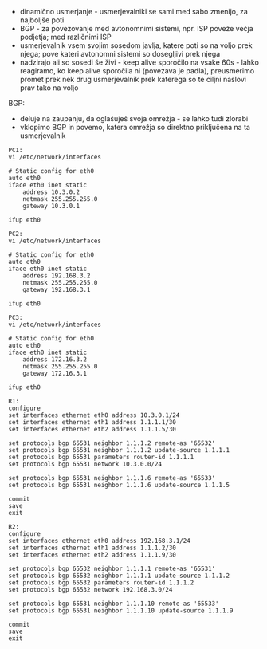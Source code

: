 - dinamično usmerjanje - usmerjevalniki se sami med sabo zmenijo, za najboljše poti
- BGP - za povezovanje med avtonomnimi sistemi, npr. ISP poveže večja podjetja; med različnimi ISP
- usmerjevalnik vsem svojim sosedom javlja, katere poti so na voljo prek njega; pove kateri avtonomni sistemi so dosegljivi prek njega
- nadzirajo ali so sosedi še živi - keep alive sporočilo na vsake 60s - lahko reagiramo, ko keep alive sporočila ni (povezava je padla), preusmerimo promet prek nek drug usmerjevalnik prek katerega so te ciljni naslovi prav tako na voljo

BGP:
- deluje na zaupanju, da oglašuješ svoja omrežja - se lahko tudi zlorabi
- vklopimo BGP in povemo, katera omrežja so direktno priključena na ta usmerjevalnik

```
PC1:
vi /etc/network/interfaces

# Static config for eth0
auto eth0
iface eth0 inet static
	address 10.3.0.2
	netmask 255.255.255.0
	gateway 10.3.0.1

ifup eth0

PC2:
vi /etc/network/interfaces

# Static config for eth0
auto eth0
iface eth0 inet static
	address 192.168.3.2
	netmask 255.255.255.0
	gateway 192.168.3.1

ifup eth0

PC3:
vi /etc/network/interfaces

# Static config for eth0
auto eth0
iface eth0 inet static
	address 172.16.3.2
	netmask 255.255.255.0
	gateway 172.16.3.1

ifup eth0

R1:
configure
set interfaces ethernet eth0 address 10.3.0.1/24
set interfaces ethernet eth1 address 1.1.1.1/30
set interfaces ethernet eth2 address 1.1.1.5/30

set protocols bgp 65531 neighbor 1.1.1.2 remote-as '65532'
set protocols bgp 65531 neighbor 1.1.1.2 update-source 1.1.1.1
set protocols bgp 65531 parameters router-id 1.1.1.1
set protocols bgp 65531 network 10.3.0.0/24

set protocols bgp 65531 neighbor 1.1.1.6 remote-as '65533'
set protocols bgp 65531 neighbor 1.1.1.6 update-source 1.1.1.5

commit
save
exit

R2:
configure
set interfaces ethernet eth0 address 192.168.3.1/24
set interfaces ethernet eth1 address 1.1.1.2/30
set interfaces ethernet eth2 address 1.1.1.9/30

set protocols bgp 65532 neighbor 1.1.1.1 remote-as '65531'
set protocols bgp 65532 neighbor 1.1.1.1 update-source 1.1.1.2
set protocols bgp 65532 parameters router-id 1.1.1.2
set protocols bgp 65532 network 192.168.3.0/24

set protocols bgp 65531 neighbor 1.1.1.10 remote-as '65533'
set protocols bgp 65531 neighbor 1.1.1.10 update-source 1.1.1.9

commit
save
exit
```